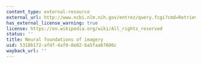 ```yaml
---
content_type: external-resource
external_url: http://www.ncbi.nlm.nih.gov/entrez/query.fcgi?cmd=Retrieve&db=PubMed&dopt=Citation&list_uids=11533731
has_external_license_warning: true
license: https://en.wikipedia.org/wiki/All_rights_reserved
status: ''
title: Neural foundations of imagery
uid: 5318b172-afdf-4af0-8e02-ba5faa67606c
wayback_url: ''
---
```

